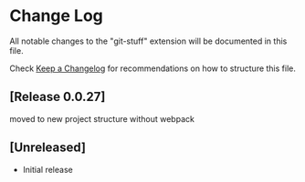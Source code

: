 # Change Log

All notable changes to the "git-stuff" extension will be documented in this file.

Check [Keep a Changelog](http://keepachangelog.com/) for recommendations on how to structure this file.

## [Release 0.0.27]
moved to new project structure without webpack

## [Unreleased]

- Initial release
